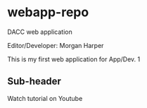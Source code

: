 # webapp-repo
DACC web application

Editor/Developer: Morgan Harper

This is my first web application for App/Dev. 1

## Sub-header

Watch tutorial on Youtube

